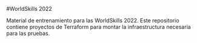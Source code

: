 #WorldSkills 2022

Material de entrenamiento para las WorldSkills 2022.
Este repositorio contiene proyectos de Terraform para montar la infraestructura necesaria para las pruebas.